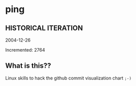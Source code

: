 # ping

## HISTORICAL ITERATION
2004-12-26

Incremented: 2764

## What is this?? 
Linux skills to hack the github commit visualization chart `;-)`
